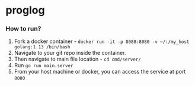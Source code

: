 # proglog

### How to run?
1. Fork a docker container - `docker run -it -p 8080:8080 -v ~/:/my_host golang:1.13 /bin/bash`
1. Navigate to your git repo inside the container.
1. Then navigate to main file location - `cd cmd/server/`
1. Run `go run main.server`
1. From your host machine or docker, you can access the service at port `8080`